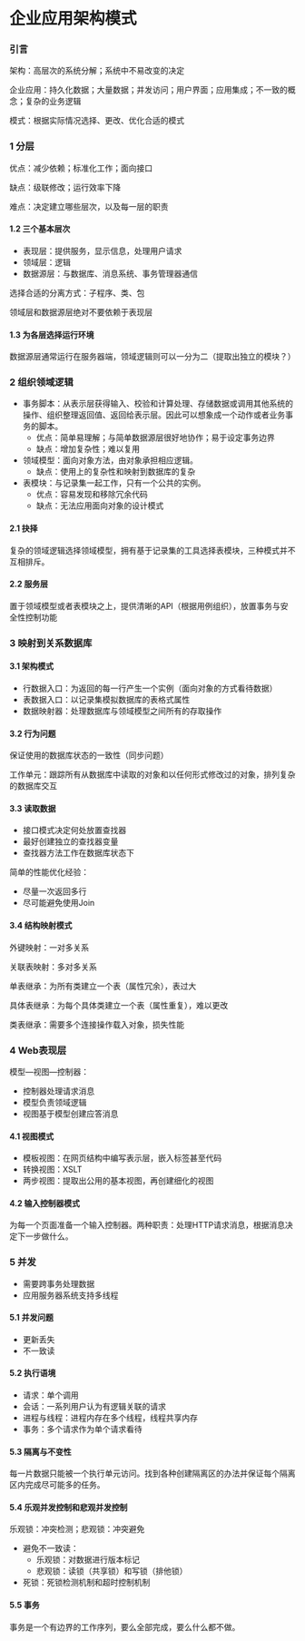 # 企业应用架构模式

### 引言

架构：高层次的系统分解；系统中不易改变的决定

企业应用：持久化数据；大量数据；并发访问；用户界面；应用集成；不一致的概念；复杂的业务逻辑

模式：根据实际情况选择、更改、优化合适的模式

### 1 分层

优点：减少依赖；标准化工作；面向接口

缺点：级联修改；运行效率下降

难点：决定建立哪些层次，以及每一层的职责

#### 1.2 三个基本层次

* 表现层：提供服务，显示信息，处理用户请求
* 领域层：逻辑
* 数据源层：与数据库、消息系统、事务管理器通信

选择合适的分离方式：子程序、类、包

领域层和数据源层绝对不要依赖于表现层

#### 1.3 为各层选择运行环境

数据源层通常运行在服务器端，领域逻辑则可以一分为二（提取出独立的模块？）

### 2 组织领域逻辑

* 事务脚本：从表示层获得输入、校验和计算处理、存储数据或调用其他系统的操作、组织整理返回值、返回给表示层。因此可以想象成一个动作或者业务事务的脚本。
  * 优点：简单易理解；与简单数据源层很好地协作；易于设定事务边界
  * 缺点：增加复杂性；难以复用
* 领域模型：面向对象方法，由对象承担相应逻辑。
  * 缺点：使用上的复杂性和映射到数据库的复杂
* 表模块：与记录集一起工作，只有一个公共的实例。
  * 优点：容易发现和移除冗余代码
  * 缺点：无法应用面向对象的设计模式

#### 2.1 抉择

复杂的领域逻辑选择领域模型，拥有基于记录集的工具选择表模块，三种模式并不互相排斥。

#### 2.2 服务层

置于领域模型或者表模块之上，提供清晰的API（根据用例组织），放置事务与安全性控制功能

### 3 映射到关系数据库

#### 3.1 架构模式

* 行数据入口：为返回的每一行产生一个实例（面向对象的方式看待数据）
* 表数据入口：以记录集模拟数据库的表格式属性
* 数据映射器：处理数据库与领域模型之间所有的存取操作

#### 3.2 行为问题

保证使用的数据库状态的一致性（同步问题）

工作单元：跟踪所有从数据库中读取的对象和以任何形式修改过的对象，排列复杂的数据库交互

#### 3.3 读取数据

* 接口模式决定何处放置查找器
* 最好创建独立的查找器变量
* 查找器方法工作在数据库状态下

简单的性能优化经验：

* 尽量一次返回多行
* 尽可能避免使用Join

#### 3.4 结构映射模式

外键映射：一对多关系

关联表映射：多对多关系

单表继承：为所有类建立一个表（属性冗余），表过大

具体表继承：为每个具体类建立一个表（属性重复），难以更改

类表继承：需要多个连接操作载入对象，损失性能

### 4 Web表现层

模型—视图—控制器：

* 控制器处理请求消息
* 模型负责领域逻辑
* 视图基于模型创建应答消息

#### 4.1 视图模式

* 模板视图：在网页结构中编写表示层，嵌入标签甚至代码
* 转换视图：XSLT
* 两步视图：提取出公用的基本视图，再创建细化的视图

#### 4.2 输入控制器模式

为每一个页面准备一个输入控制器。两种职责：处理HTTP请求消息，根据消息决定下一步做什么。

### 5 并发

* 需要跨事务处理数据
* 应用服务器系统支持多线程

#### 5.1 并发问题

* 更新丢失
* 不一致读

#### 5.2 执行语境

* 请求：单个调用
* 会话：一系列用户认为有逻辑关联的请求
* 进程与线程：进程内存在多个线程，线程共享内存
* 事务：多个请求作为单个请求看待

#### 5.3 隔离与不变性

每一片数据只能被一个执行单元访问。找到各种创建隔离区的办法并保证每个隔离区内完成尽可能多的任务。

#### 5.4 乐观并发控制和悲观并发控制

乐观锁：冲突检测；悲观锁：冲突避免

* 避免不一致读：
  * 乐观锁：对数据进行版本标记
  * 悲观锁：读锁（共享锁）和写锁（排他锁）
* 死锁：死锁检测机制和超时控制机制

#### 5.5 事务

事务是一个有边界的工作序列，要么全部完成，要么什么都不做。

